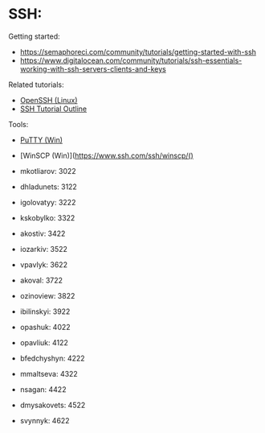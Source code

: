 SSH:
==============

Getting started: 
- https://semaphoreci.com/community/tutorials/getting-started-with-ssh
- https://www.digitalocean.com/community/tutorials/ssh-essentials-working-with-ssh-servers-clients-and-keys

Related tutorials:
- [OpenSSH (Linux)](https://www.ssh.com/ssh/command/)
- [SSH Tutorial Outline](http://aperiodic.net/phil/ssh/)

Tools:
- [PuTTY (Win)](https://www.chiark.greenend.org.uk/~sgtatham/putty/latest.html)
- [WinSCP (Win)](https://www.ssh.com/ssh/winscp/()



- mkotliarov: 3022
- dhladunets: 3122
- igolovatyy: 3222
- kskobylko: 3322
- akostiv: 3422
- iozarkiv: 3522
- vpavlyk: 3622
- akoval: 3722
- ozinoview: 3822
- ibilinskyi: 3922
- opashuk: 4022
- opavliuk: 4122
- bfedchyshyn: 4222
- mmaltseva: 4322
- nsagan: 4422
- dmysakovets: 4522
- svynnyk: 4622

